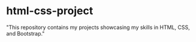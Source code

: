 # html-css-project
"This repository contains my projects showcasing my skills in HTML, CSS, and Bootstrap."
